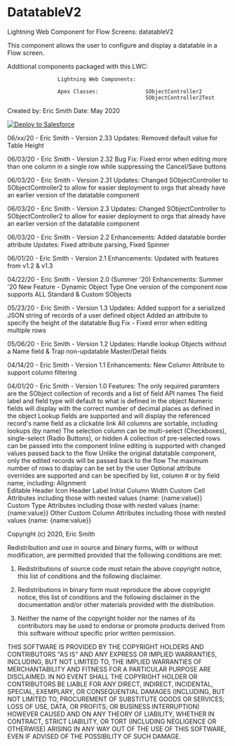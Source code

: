 # DatatableV2


Lightning Web Component for Flow Screens:       datatableV2

This component allows the user to configure and display a datatable in a Flow screen.

Additional components packaged with this LWC:

                    Lightning Web Components:   

                    Apex Classes:               SObjectController2 
                                                SObjectController2Test
Created by:	Eric Smith
Date:		May 2020


<a href="https://githubsfdeploy.herokuapp.com">
  <img alt="Deploy to Salesforce"
       src="https://raw.githubusercontent.com/afawcett/githubsfdeploy/master/deploy.png">
</a>

                                               

06/xx/20 -  Eric Smith -    Version 2.33
            Updates:        Removed default value for Table Height                                                

06/03/20 -  Eric Smith -    Version 2.32
            Bug Fix:        Fixed error when editing more than one column in a single row while suppressing the Cancel/Save buttons

06/03/20 -  Eric Smith -    Version 2.31
            Updates:        Changed SObjectController to SObjectController2 to allow for easier deployment to orgs 
                            that already have an earlier version of the datatable component    
                                                                                 
06/03/20 -  Eric Smith -    Version 2.3
            Updates:        Changed SObjectController to SObjectController2 to allow for easier deployment to orgs 
                            that already have an earlier version of the datatable component

06/03/20 -  Eric Smith -    Version 2.2 
            Enhancements:   Added datatable border attribute
            Updates:        Fixed attribute parsing, Fixed Spinner

06/01/20 -  Eric Smith -    Version 2.1 
            Enhancements:   Updated with features from v1.2 & v1.3                                                

04/22/20 -  Eric Smith -    Version 2.0 (Summer '20)
            Enhancements:   Summer '20 New Feature - Dynamic Object Type
                            One version of the component now supports ALL Standard & Custom SObjects

05/23/20 -  Eric Smith -    Version 1.3
            Updates:        Added support for a serialized JSON string of records of a user defined object
                            Added an attribute to specify the height of the datatable
                            Bug Fix - Fixed error when editing multiple rows           

05/06/20 -  Eric Smith -    Version 1.2
            Updates:        Handle lookup Objects without a Name field & 
                            Trap non-updatable Master/Detail fields

04/14/20 -  Eric Smith -    Version 1.1
            Enhancements:   New Column Attribute to support column filtering

04/01/20 -  Eric Smith -    Version 1.0
Features:   The only required paramters are the SObject collection of records and a list of field API names
            The field label and field type will default to what is defined in the object
            Numeric fields will display with the correct number of decimal places as defined in the object
            Lookup fields are supported and will display the referenced record's name field as a clickable link
            All columns are sortable, including lookups (by name)
            The selection column can be multi-select (Checkboxes), single-select (Radio Buttons), or hidden
            A collection of pre-selected rows can be passed into the component
            Inline editing is supported with changed values passed back to the flow
            Unlike the original datatable component, only the edited records will be passed back to the flow
            The maximum number of rows to display can be set by the user
            Optional attribute overrides are supported and can be specified by list, column # or by field name, including:
                Alignment               
                Editable
                Header Icon
                Header Label
                Initial Column Width
                Custom Cell Attributes including those with nested values {name: {name:value}}               
                Custom Type Attributes including those with nested values {name: {name:value}}
                Other Custom Column Attributes including those with nested values {name: {name:value}}


Copyright (c) 2020, Eric Smith

Redistribution and use in source and binary forms, with or without modification, are permitted provided 
that the following conditions are met:

1. Redistributions of source code must retain the above copyright notice, this list of conditions and the following disclaimer.

2. Redistributions in binary form must reproduce the above copyright notice, this list of conditions and the following disclaimer 
in the documentation and/or other materials provided with the distribution.

3. Neither the name of the copyright holder nor the names of its contributors may be used to endorse or promote products derived 
from this software without specific prior written permission.

THIS SOFTWARE IS PROVIDED BY THE COPYRIGHT HOLDERS AND CONTRIBUTORS "AS IS" AND ANY EXPRESS OR IMPLIED WARRANTIES, INCLUDING, 
BUT NOT LIMITED TO, THE IMPLIED WARRANTIES OF MERCHANTABILITY AND FITNESS FOR A PARTICULAR PURPOSE ARE DISCLAIMED. IN NO EVENT 
SHALL THE COPYRIGHT HOLDER OR CONTRIBUTORS BE LIABLE FOR ANY DIRECT, INDIRECT, INCIDENTAL, SPECIAL, EXEMPLARY, OR CONSEQUENTIAL 
DAMAGES (INCLUDING, BUT NOT LIMITED TO, PROCUREMENT OF SUBSTITUTE GOODS OR SERVICES; LOSS OF USE, DATA, OR PROFITS; OR BUSINESS 
INTERRUPTION) HOWEVER CAUSED AND ON ANY THEORY OF LIABILITY, WHETHER IN CONTRACT, STRICT LIABILITY, OR TORT (INCLUDING 
NEGLIGENCE OR OTHERWISE) ARISING IN ANY WAY OUT OF THE USE OF THIS SOFTWARE, EVEN IF ADVISED OF THE POSSIBILITY OF SUCH DAMAGE.